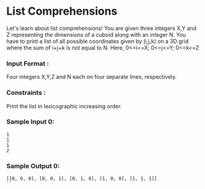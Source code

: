 # List Comprehensions
Let's learn about list comprehensions! You are given three integers X,Y and Z representing the dimensions of a cuboid along with an integer N. You have to print a list of all possible coordinates given by (i,j,k) on a 3D grid where the sum of i+j+k is not equal to N. Here, 0<=i<=X; 0<=j<=Y; 0<=k<=Z

### Input Format :
Four integers X,Y,Z and N each on four separate lines, respectively.

### Constraints :
Print the list in lexicographic increasing order.

### Sample Input 0:
```
1
1
1
2
```

### Sample Output 0:
```
[[0, 0, 0], [0, 0, 1], [0, 1, 0], [1, 0, 0], [1, 1, 1]]
``